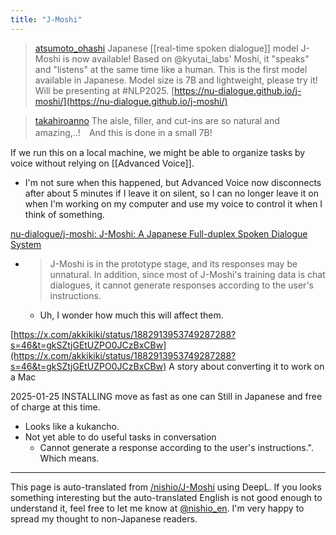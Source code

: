 ```yaml
---
title: "J-Moshi"
---
```


> [atsumoto_ohashi](https://x.com/atsumoto_ohashi/status/1882633871176630595) Japanese [[real-time spoken dialogue]] model J-Moshi is now available!
>  Based on @kyutai_labs' Moshi, it "speaks" and "listens" at the same time like a human.
>  This is the first model available in Japanese.
>  Model size is 7B and lightweight, please try it!
>  Will be presenting at #NLP2025.
>  [https://nu-dialogue.github.io/j-moshi/](https://nu-dialogue.github.io/j-moshi/)

> [takahiroanno](https://x.com/takahiroanno/status/1882931010675040626) The aisle, filler, and cut-ins are so natural and amazing,..!　And this is done in a small 7B!

If we run this on a local machine, we might be able to organize tasks by voice without relying on [[Advanced Voice]].
- I'm not sure when this happened, but Advanced Voice now disconnects after about 5 minutes if I leave it on silent, so I can no longer leave it on when I'm working on my computer and use my voice to control it when I think of something.


[nu-dialogue/j-moshi: J-Moshi: A Japanese Full-duplex Spoken Dialogue System](https://github.com/nu-dialogue/j-moshi)
- > J-Moshi is in the prototype stage, and its responses may be unnatural. In addition, since most of J-Moshi's training data is chat dialogues, it cannot generate responses according to the user's instructions.
    - Uh, I wonder how much this will affect them.

[https://x.com/akkikiki/status/1882913953749287288?s=46&t=gkSZtjGEtUZPO0JCzBxCBw](https://x.com/akkikiki/status/1882913953749287288?s=46&t=gkSZtjGEtUZPO0JCzBxCBw)
A story about converting it to work on a Mac

2025-01-25
INSTALLING
move as fast as one can
Still in Japanese and free of charge at this time.
- Looks like a kukancho.
- Not yet able to do useful tasks in conversation
    - Cannot generate a response according to the user's instructions.". Which means.

---
This page is auto-translated from [/nishio/J-Moshi](https://scrapbox.io/nishio/J-Moshi) using DeepL. If you looks something interesting but the auto-translated English is not good enough to understand it, feel free to let me know at [@nishio_en](https://twitter.com/nishio_en). I'm very happy to spread my thought to non-Japanese readers.
